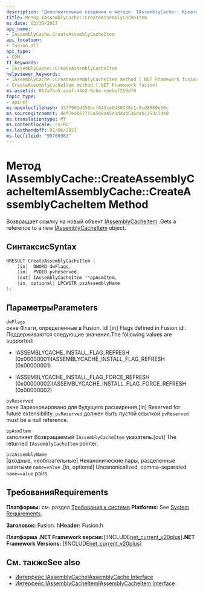 ```yaml
---
description: 'Дополнительные сведения о методе: IAssemblyCache:: Креатеассембликачеитем'
title: Метод IAssemblyCache::CreateAssemblyCacheItem
ms.date: 03/30/2017
api_name:
- IAssemblyCache.CreateAssemblyCacheItem
api_location:
- fusion.dll
api_type:
- COM
f1_keywords:
- IAssemblyCache::CreateAssemblyCacheItem
helpviewer_keywords:
- IAssemblyCache::CreateAssemblyCacheItem method [.NET Framework fusion]
- CreateAssemblyCacheItem method [.NET Framework fusion]
ms.assetid: 017a7ba5-aaaf-44e2-9cbe-ceebef259df0
topic_type:
- apiref
ms.openlocfilehash: 3377901d358bcf643ce0d30336c1c0cd8089e50c
ms.sourcegitcommit: ddf7edb67715a5b9a45e3dd44536dabc153c1de0
ms.translationtype: MT
ms.contentlocale: ru-RU
ms.lasthandoff: 02/06/2021
ms.locfileid: "99760983"
---
```

# <a name="iassemblycachecreateassemblycacheitem-method"></a><span data-ttu-id="343b2-103">Метод IAssemblyCache::CreateAssemblyCacheItem</span><span class="sxs-lookup"><span data-stu-id="343b2-103">IAssemblyCache::CreateAssemblyCacheItem Method</span></span>

<span data-ttu-id="343b2-104">Возвращает ссылку на новый объект [IAssemblyCacheItem](iassemblycacheitem-interface.md) .</span><span class="sxs-lookup"><span data-stu-id="343b2-104">Gets a reference to a new [IAssemblyCacheItem](iassemblycacheitem-interface.md) object.</span></span>  
  
## <a name="syntax"></a><span data-ttu-id="343b2-105">Синтаксис</span><span class="sxs-lookup"><span data-stu-id="343b2-105">Syntax</span></span>  
  
```cpp  
HRESULT CreateAssemblyCacheItem (  
    [in]  DWORD dwFlags,  
    [in]  PVOID pvReserved,  
    [out] IAssemblyCacheItem **ppAsmItem,  
    [in, optional] LPCWSTR pszAssemblyName  
);  
```  
  
## <a name="parameters"></a><span data-ttu-id="343b2-106">Параметры</span><span class="sxs-lookup"><span data-stu-id="343b2-106">Parameters</span></span>  

 `dwFlags`  
 <span data-ttu-id="343b2-107">окне Флаги, определенные в Fusion. idl.</span><span class="sxs-lookup"><span data-stu-id="343b2-107">[in] Flags defined in Fusion.idl.</span></span> <span data-ttu-id="343b2-108">Поддерживаются следующие значения.</span><span class="sxs-lookup"><span data-stu-id="343b2-108">The following values are supported:</span></span>  
  
- <span data-ttu-id="343b2-109">IASSEMBLYCACHE_INSTALL_FLAG_REFRESH (0x00000001)</span><span class="sxs-lookup"><span data-stu-id="343b2-109">IASSEMBLYCACHE_INSTALL_FLAG_REFRESH (0x00000001)</span></span>  
  
- <span data-ttu-id="343b2-110">IASSEMBLYCACHE_INSTALL_FLAG_FORCE_REFRESH (0x00000002)</span><span class="sxs-lookup"><span data-stu-id="343b2-110">IASSEMBLYCACHE_INSTALL_FLAG_FORCE_REFRESH (0x00000002)</span></span>  
  
 `pvReserved`  
 <span data-ttu-id="343b2-111">окне Зарезервировано для будущего расширения.</span><span class="sxs-lookup"><span data-stu-id="343b2-111">[in] Reserved for future extensibility.</span></span> <span data-ttu-id="343b2-112">`pvReserved` должен быть пустой ссылкой.</span><span class="sxs-lookup"><span data-stu-id="343b2-112">`pvReserved` must be a null reference.</span></span>  
  
 `ppAsmItem`  
 <span data-ttu-id="343b2-113">заполняет Возвращаемый `IAssemblyCacheItem` указатель.</span><span class="sxs-lookup"><span data-stu-id="343b2-113">[out] The returned `IAssemblyCacheItem` pointer.</span></span>  
  
 `pszAssemblyName`  
 <span data-ttu-id="343b2-114">[входные, необязательные] Неканонические пары, разделенные запятыми `name=value` .</span><span class="sxs-lookup"><span data-stu-id="343b2-114">[in, optional] Uncanonicalized, comma-separated `name=value` pairs.</span></span>  
  
## <a name="requirements"></a><span data-ttu-id="343b2-115">Требования</span><span class="sxs-lookup"><span data-stu-id="343b2-115">Requirements</span></span>  

 <span data-ttu-id="343b2-116">**Платформы:** см. раздел [Требования к системе](../../get-started/system-requirements.md).</span><span class="sxs-lookup"><span data-stu-id="343b2-116">**Platforms:** See [System Requirements](../../get-started/system-requirements.md).</span></span>  
  
 <span data-ttu-id="343b2-117">**Заголовок:** Fusion. h</span><span class="sxs-lookup"><span data-stu-id="343b2-117">**Header:** Fusion.h</span></span>  
  
 <span data-ttu-id="343b2-118">**Платформа .NET Framework версии:**[!INCLUDE[net_current_v20plus](../../../../includes/net-current-v20plus-md.md)]</span><span class="sxs-lookup"><span data-stu-id="343b2-118">**.NET Framework Versions:** [!INCLUDE[net_current_v20plus](../../../../includes/net-current-v20plus-md.md)]</span></span>  
  
## <a name="see-also"></a><span data-ttu-id="343b2-119">См. также</span><span class="sxs-lookup"><span data-stu-id="343b2-119">See also</span></span>

- [<span data-ttu-id="343b2-120">Интерфейс IAssemblyCache</span><span class="sxs-lookup"><span data-stu-id="343b2-120">IAssemblyCache Interface</span></span>](iassemblycache-interface.md)
- [<span data-ttu-id="343b2-121">Интерфейс IAssemblyCacheItem</span><span class="sxs-lookup"><span data-stu-id="343b2-121">IAssemblyCacheItem Interface</span></span>](iassemblycacheitem-interface.md)
